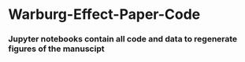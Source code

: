 # Warburg-Effect-Paper-Code

### Jupyter notebooks contain all code and data to regenerate figures of the manuscipt 
